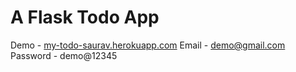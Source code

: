 # A Flask Todo App

Demo - [my-todo-saurav.herokuapp.com](https://my-todo-saurav.herokuapp.com/)
Email - demo@gmail.com
Password - demo@12345
